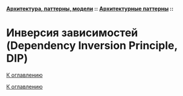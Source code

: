 **[Архитектура, паттерны, модели](../../README.md#patterns) ::** 
**[Архитектурные паттерны](../../README.md#patterns-architectural) ::**
# Инверсия зависимостей (Dependency Inversion Principle, DIP)

<!--

-->

[К оглавлению](../../README.md#patterns-architectural)



[К оглавлению](../../README.md#patterns-architectural)
